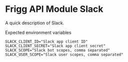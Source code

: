# Frigg API Module Slack

A quick description of Slack.

Expected environment variables

```
SLACK_CLIENT_ID="Slack app client ID"
SLACK_CLIENT_SECRET="Slack app client secret"
SLACK_SCOPE="Slack bot scopes, comma separated"
SLACK_USER_SCOPE="Slack user scopes, comma separated"
```